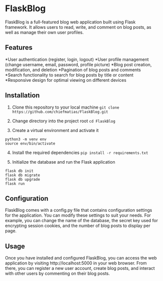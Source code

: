 # FlaskBlog
FlaskBlog is a full-featured blog web application built using Flask framework. It allows users to read, write, and comment on blog posts, as well as manage their own user profiles.

## Features
*User authentication (register, login, logout)
*User profile management (change username, email, password, profile picture)
*Blog post creation, modification, and deletion
*Pagination of blog posts and comments
*Search functionality to search for blog posts by title or content
*Responsive design for optimal viewing on different devices

## Installation
1. Clone this repository to your local machine
`git clone https://github.com/chiefmatias/FlaskBlog.git`

2. Change directory into the project root
`cd FlaskBlog`

3. Create a virtual environment and activate it
```
python3 -m venv env
source env/bin/activate
```

4. Install the required dependencies
`pip install -r requirements.txt`

5. Initialize the database and run the Flask application
```
flask db init
flask db migrate
flask db upgrade
flask run
```

## Configuration
FlaskBlog comes with a config.py file that contains configuration settings for the application. You can modify these settings to suit your needs. For example, you can change the name of the database, the secret key used for encrypting session cookies, and the number of blog posts to display per page.

## Usage
Once you have installed and configured FlaskBlog, you can access the web application by visiting http://localhost:5000 in your web browser. From there, you can register a new user account, create blog posts, and interact with other users by commenting on their blog posts.







